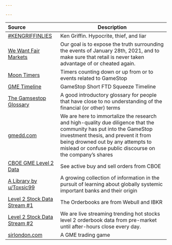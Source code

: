 ```yaml
---

---
```



| Source | Description
:---|---
| [#KENGRIFFINLIES](https://www.kengriffinlies.com/) | Ken Griffin. Hypocrite, thief, and liar
| [We Want Fair Markets](https://wewantfairmarkets.org/) | Our goal is to expose the truth surrounding the events of January 28th, 2021, and to make sure that retail is never taken advantage of  or cheated again.
| [Moon Timers](https://www.moontimers.com/home/all) | Timers counting down or up from or to events related to GameStop
| [GME Timeline](https://gmetimeline.com/) | GameStop Short FTD Squeeze Timeline
| [The Gamsestop Glossary](https://www.reddit.com/r/GME/comments/mvbjmk/gamestop_glossary/) | A good introductory glossary for people that have close to no understanding of the financial (or other) terms
| [gmedd.com](https://gmedd.com/) | We are here to immortalize the research and high-quality due diligence that the community has put into the GameStop investment thesis, and prevent it from being drowned out by any attempts to mislead or confuse public discourse on the company’s shares
| [CBOE GME Level 2 Data](https://www.cboe.com/us/equities/market_statistics/book/GME/) | See active buy and sell orders from CBOE
| [A Library by u/Toxsic99](https://www.dropbox.com/sh/3rklqc7890zhwsp/AADtBzM_3LfIDkwvIH8L7mg8a?dl=0) | A growing collection of information in the pursuit of learning about globally systemic important banks and their origin
| [Level 2 Stock Data Stream #1](https://www.youtube.com/channel/UCdwwRjEyseTOUYxUWZn2Uqw) | The Orderbooks are from Webull and IBKR
| [Level 2 Stock Data Stream #2](https://www.youtube.com/c/StocksLevel2) | We are live streaming trending hot stocks level 2 orderbook data from pre-market until after-hours close every day. 
| [sirlondon.com](https://sirlondon.com/) | A GME trading game |
